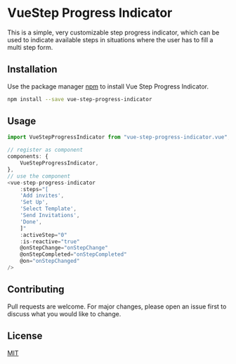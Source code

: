 # VueStep Progress Indicator

This is a simple, very customizable step progress indicator, which can be used to indicate available steps in situations where the user has to fill
a multi step form.

## Installation

Use the package manager [npm](https://www.npmjs.com/) to install Vue Step Progress Indicator.

```bash
npm install --save vue-step-progress-indicator
```

## Usage

```js
import VueStepProgressIndicator from "vue-step-progress-indicator.vue";

// register as component
components: {
    VueStepProgressIndicator,
},
// use the component
<vue-step-progress-indicator
    :steps="[
    'Add invites',
    'Set Up',
    'Select Template',
    'Send Invitations',
    'Done',
    ]"
    :activeStep="0"
    :is-reactive="true"
    @onStepChange="onStepChange"
    @onStepCompleted="onStepCompleted"
    @on="onStepChanged"
/>

```

## Contributing

Pull requests are welcome. For major changes, please open an issue first to discuss what you would like to change.

## License

[MIT](https://choosealicense.com/licenses/mit/)
